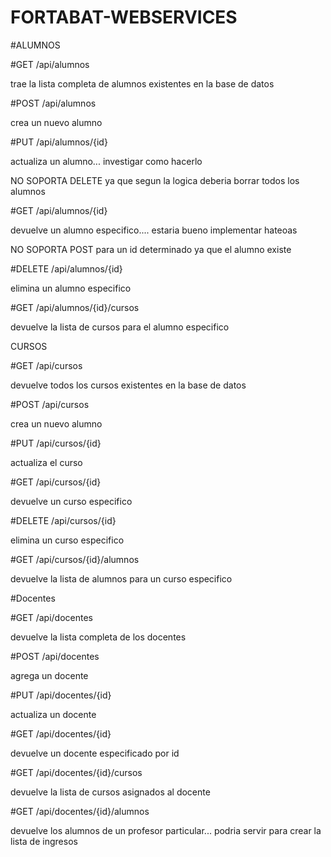 # FORTABAT-WEBSERVICES

#ALUMNOS


#GET /api/alumnos

trae la lista completa de alumnos existentes en la base de datos


#POST /api/alumnos

crea un nuevo alumno


#PUT /api/alumnos/{id}

actualiza un alumno... investigar como hacerlo


NO SOPORTA DELETE ya que segun la logica deberia borrar todos los alumnos



#GET /api/alumnos/{id}

devuelve un alumno especifico.... estaria bueno implementar hateoas


NO SOPORTA POST para un id determinado ya que el alumno existe



#DELETE /api/alumnos/{id}

elimina un alumno especifico



#GET /api/alumnos/{id}/cursos

devuelve la lista de cursos para el alumno especifico






CURSOS


#GET /api/cursos

devuelve todos los cursos existentes en la base de datos


#POST /api/cursos

crea un nuevo alumno


#PUT /api/cursos/{id}

actualiza el curso


#GET /api/cursos/{id}

devuelve un curso especifico


#DELETE /api/cursos/{id}

elimina un curso especifico


#GET /api/cursos/{id}/alumnos

devuelve la lista de alumnos para un curso especifico




#Docentes


#GET /api/docentes

devuelve la lista completa de los docentes

#POST /api/docentes

agrega un docente


#PUT /api/docentes/{id}

actualiza un docente

#GET /api/docentes/{id}

devuelve un docente especificado por id

#GET /api/docentes/{id}/cursos

devuelve la lista de cursos asignados al docente

#GET /api/docentes/{id}/alumnos

devuelve los alumnos de un profesor particular... 
podria servir para crear la lista de ingresos











